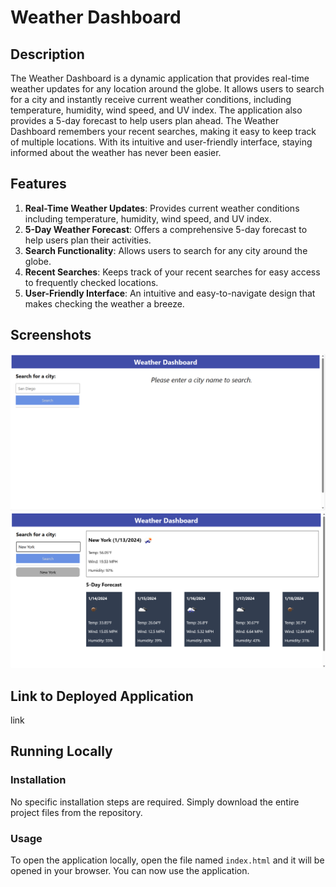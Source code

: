 # Weather Dashboard

## Description

The Weather Dashboard is a dynamic application that provides real-time weather updates for any location around the globe. It allows users to search for a city and instantly receive current weather conditions, including temperature, humidity, wind speed, and UV index. The application also provides a 5-day forecast to help users plan ahead. The Weather Dashboard remembers your recent searches, making it easy to keep track of multiple locations. With its intuitive and user-friendly interface, staying informed about the weather has never been easier.

## Features

1. **Real-Time Weather Updates**: Provides current weather conditions including temperature, humidity, wind speed, and UV index.
2. **5-Day Weather Forecast**: Offers a comprehensive 5-day forecast to help users plan their activities.
3. **Search Functionality**: Allows users to search for any city around the globe.
4. **Recent Searches**: Keeps track of your recent searches for easy access to frequently checked locations.
5. **User-Friendly Interface**: An intuitive and easy-to-navigate design that makes checking the weather a breeze.

## Screenshots

![Initial Load](./Assets/initial-load.png)
![Searching](./Assets/search.png)

## Link to Deployed Application

link

## Running Locally

### Installation

No specific installation steps are required. Simply download the entire project files from the repository.

### Usage

To open the application locally, open the file named `index.html` and it will be opened in your browser. You can now use the application.
